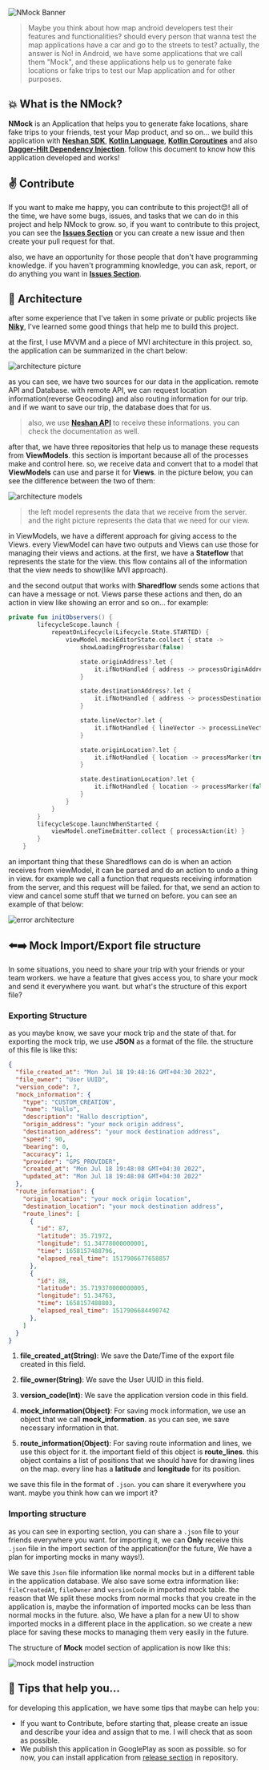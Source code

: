 ![NMock Banner](https://user-images.githubusercontent.com/73066290/172200086-faa0e353-eae4-4745-9454-3530560a54c3.png)

> Maybe you think about how map android developers test their features and functionalities? should every person that wanna test the map applications have a car and go to the streets to test? actually, the answer is No! in Android, we have some applications that we call them "Mock", and these applications help us to generate fake locations or fake trips to test our Map application and for other purposes.

## :collision: What is the NMock?

**NMock** is an Application that helps you to generate fake locations, share fake trips to your friends, test your Map product, and so on... we build this application with **[Neshan SDK](https://platform.neshan.org/)**, **[Kotlin Language](https://kotlinlang.org/)**, **[Kotlin Coroutines](https://kotlinlang.org/docs/coroutines-overview.html)** and also **[Dagger-Hilt Dependency Injection](https://dagger.dev/hilt/)**. follow this document to know how this application developed and works!

## :v: Contribute

If you want to make me happy, you can contribute to this project:blush:! all of the time, we have some bugs, issues, and tasks that we can do in this project and help NMock to grow. so, if you want to contribute to this project, you can see the **[Issues Section](https://github.com/AbolfaZlRezaEe/NMock/issues)** or you can create a new issue and then create your pull request for that.

also, we have an opportunity for those people that don't have programming knowledge. if you haven't programming knowledge, you can ask, report, or do anything you want in **[Issues Section](https://github.com/AbolfaZlRezaEe/NMock/issues)**.

## :triangular_ruler: Architecture

after some experience that I've taken in some private or public projects like **[Niky](https://github.com/AbolfaZlRezaEe/NikY)**, I've learned some good things that help me to build this project.

at the first, I use MVVM and a piece of MVI architecture in this project. so, the application can be summarized in the chart below:

![architecture picture](https://user-images.githubusercontent.com/73066290/172200195-27916ce9-b467-42d3-b0f4-b650682bd1ea.png)

as you can see, we have two sources for our data in the application. remote API and Database. with remote API, we can request location information(reverse Geocoding) and also routing information for our trip. and if we want to save our trip, the database does that for us.

> also, we use **[Neshan API](https://platform.neshan.org/)** to receive these informations. you can check the documentation as well.

after that, we have three repositories that help us to manage these requests from **ViewModels**. this section is important because all of the processes make and control here. so, we receive data and convert that to a model that **ViewModels** can use and parse it for **Views**. in the picture below, you can see the difference between the two of them:

![architecture models](https://user-images.githubusercontent.com/73066290/172200304-0e7baeb1-7ae0-462c-97a8-cea06299aee0.png)

> the left model represents the data that we receive from the server. and the right picture represents the data that we need for our view.

in ViewModels, we have a different approach for giving access to the Views. every ViewModel can have two outputs and Views can use those for managing their views and actions. at the first, we have a **Stateflow** that represents the state for the view. this flow contains all of the information that the view needs to show(like MVI approach).

and the second output that works with **Sharedflow** sends some actions that can have a message or not. Views parse these actions and then, do an action in view like showing an error and so on... for example:

```kotlin
private fun initObservers() {
        lifecycleScope.launch {
            repeatOnLifecycle(Lifecycle.State.STARTED) {
                viewModel.mockEditorState.collect { state ->
                    showLoadingProgressbar(false)

                    state.originAddress?.let {
                        it.ifNotHandled { address -> processOriginAddress(address) }
                    }

                    state.destinationAddress?.let {
                        it.ifNotHandled { address -> processDestinationAddress(address) }
                    }

                    state.lineVector?.let {
                        it.ifNotHandled { lineVector -> processLineVector(lineVector) }
                    }

                    state.originLocation?.let {
                        it.ifNotHandled { location -> processMarker(true, location) }
                    }

                    state.destinationLocation?.let {
                        it.ifNotHandled { location -> processMarker(false, location) }
                    }
                }
            }
        }
        lifecycleScope.launchWhenStarted {
            viewModel.oneTimeEmitter.collect { processAction(it) }
        }
    }
```

an important thing that these Sharedflows can do is when an action receives from viewModel, it can be parsed and do an action to undo a thing in view. for example we call a function that requests receiving information from the server, and this request will be failed. for that, we send an action to view and cancel some stuff that we turned on before. you can see an example of that below:

![error architecture](https://user-images.githubusercontent.com/73066290/172200355-c851739b-7dbd-4ce2-a419-22a66a0b2bf3.png)

## :arrow_left::arrow_right: Mock Import/Export file structure

In some situations, you need to share your trip with your friends or your team workers. we have a feature that gives access you, to share your mock and send it everywhere you want. but what's the structure of this export file?

### Exporting Structure

as you maybe know, we save your mock trip and the state of that. for exporting the mock trip, we use **JSON** as a format of the file. the structure of this file is like this:

```json
{
  "file_created_at": "Mon Jul 18 19:48:16 GMT+04:30 2022",
  "file_owner": "User UUID",
  "version_code": 7,
  "mock_information": {
    "type": "CUSTOM_CREATION",
    "name": "Hallo",
    "description": "Hallo description",
    "origin_address": "your mock origin address",
    "destination_address": "your mock destination address",
    "speed": 90,
    "bearing": 0,
    "accuracy": 1,
    "provider": "GPS_PROVIDER",
    "created_at": "Mon Jul 18 19:48:08 GMT+04:30 2022",
    "updated_at": "Mon Jul 18 19:48:08 GMT+04:30 2022"
  },
  "route_information": {
    "origin_location": "your mock origin location",
    "destination_location": "your mock destination address",
    "route_lines": [
      {
        "id": 87,
        "latitude": 35.71972,
        "longitude": 51.34778000000001,
        "time": 1658157488796,
        "elapsed_real_time": 1517906677658857
      },
      {
        "id": 88,
        "latitude": 35.719370000000005,
        "longitude": 51.34763,
        "time": 1658157488803,
        "elapsed_real_time": 1517906684490742
      },
    ]
  }
}
```

1. **file_created_at(String)**: We save the Date/Time of the export file created in this field.

2. **file_owner(String)**: We save the User UUID in this field.

3. **version_code(Int)**: We save the application version code in this field.

4. **mock_information(Object)**: For saving mock information, we use an object that we call **mock_information**. as you can see, we save necessary information in that.

5. **route_information(Object)**: For saving route information and lines, we use this object for it. the important field of this object is **route_lines**. this object contains a list of positions that we should have for drawing lines on the map. every line has a **latitude** and **longitude** for its position.

we save this file in the format of `.json`. you can share it everywhere you want. maybe you think how can we import it?

### Importing structure

as you can see in exporting section, you can share a `.json` file to your friends everywhere you want. for importing it, we can **Only** receive this `.json` file in the import section of the application(for the future, We have a plan for importing mocks in many ways!).

We save this `Json` file information like normal mocks but in a different table in the application database. We also save some extra information like: `fileCreatedAt`, `fileOwner` and `versionCode` in imported mock table. the reason that We split these mocks from normal mocks that you create in the application is, maybe the information of imported mocks can be less than normal mocks in the future. also, We have a plan for a new UI to show imported mocks in a different place in the application. so we create a new place for saving these mocks to managing them very easily in the future.

The structure of **Mock** model section of application is now like this:

![mock model instruction](https://user-images.githubusercontent.com/73066290/183247981-327e3280-d966-4908-aa95-49f2ca74f5be.png)

## :bookmark_tabs: Tips that help you...

for developing this application, we have some tips that maybe can help you:

- If you want to Contribute, before starting that, please create an issue and describe your idea and assign that to me. I will check that as soon as possible.
- We publish this application in GooglePlay as soon as possible. so for now, you can install application from [release section](https://github.com/AbolfaZlRezaEe/NMock/releases) in repository.

